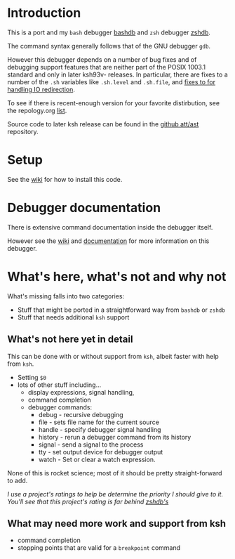 Introduction
============

This is a port and my `bash` debugger [bashdb](http://bashdb.sf.net) and
`zsh` debugger [zshdb](http://github.com/rocky/zshdb).

The command syntax generally follows that of the GNU debugger `gdb`.

However this debugger depends on a number of bug fixes and of debugging
support features that are neither part of the POSIX 1003.1 standard
and only in later ksh93v- releases. In particular, there are fixes to a
number of the `.sh` variables like `.sh.level` and `.sh.file`, and
[fixes to for handling IO redirection](https://github.com/att/ast/issues/582).


To see if there is recent-enough version for your favorite distirbution, see the repology.org [list](https://repology.org/project/ksh/versions).

Source code to later ksh release can be found in the [github att/ast](https://github.com/att/ast) repository.


Setup
=====

See the [wiki](https://github.com/rocky/kshdb/wiki/How-to-install) for
how to install this code.

Debugger documentation
======================

There is extensive command documentation inside the debugger itself.

However see the [wiki](https://github.com/rocky/kshdb/wiki) and [documentation](http://kshdb.readthedocs.io/en/latest/)
for more information on this debugger.


What's here, what's not and why not
===================================

What's missing falls into two categories:

  * Stuff that might be ported in a straightforward way from `bashdb` or `zshdb`
  * Stuff that needs additional `ksh` support

What's not here yet in detail
-----------------------------

This can be done with or without support from `ksh`, albeit faster with
help from `ksh`.

* Setting `$0`
* lots of other stuff including...
  * display expressions, signal handling,
  * command completion
  * debugger commands:
     * debug - recursive debugging
     * file  - sets file name for the current source
     * handle - specify debugger signal handling
     * history - rerun a debugger command from its history
     * signal - send a signal to the process
     * tty - set output device for debugger output
     * watch - Set or clear a watch expression.

None of this is rocket science; most of it should be pretty straight-forward to add.

_I use a project's ratings to help be determine the priority I should give to it.
You'll see that this project's rating is far behind [zshdb's](http://github.com/rocky/zshdb)_


What may need more work and support from ksh
--------------------------------------------

* command completion
* stopping points that are valid for a `breakpoint` command

